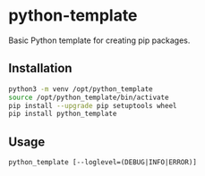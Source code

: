 # python-template

Basic Python template for creating pip packages.

## Installation

```bash
python3 -m venv /opt/python_template
source /opt/python_template/bin/activate
pip install --upgrade pip setuptools wheel
pip install python_template
```

## Usage

`python_template [--loglevel=(DEBUG|INFO|ERROR)]`

